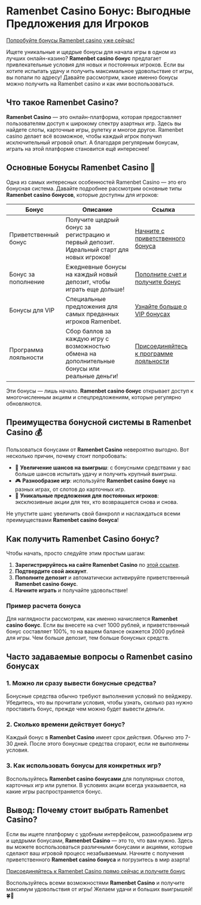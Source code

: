 # Ramenbet Casino Бонус: Выгодные Предложения для Игроков

[Попробуйте бонусы Ramenbet casino уже сейчас!](https://get.saltyram.com/ru/registration?apkpop=0&partner=p24970p3296034p5526)

Ищете уникальные и щедрые бонусы для начала игры в одном из лучших онлайн-казино? **Ramenbet casino бонус** предлагает привлекательные условия для новых и постоянных игроков. Если вы хотите испытать удачу и получить максимальное удовольствие от игры, вы попали по адресу! Давайте рассмотрим, какие именно бонусы можно получить на Ramenbet casino и как ими воспользоваться.

## Что такое Ramenbet Casino?

**Ramenbet Casino** — это онлайн-платформа, которая предоставляет пользователям доступ к широкому спектру азартных игр. Здесь вы найдете слоты, карточные игры, рулетку и многое другое. Ramenbet casino делает всё возможное, чтобы каждый игрок получил исключительный игровой опыт. А благодаря регулярным бонусам, играть на этой платформе становится ещё интереснее!

## Основные Бонусы Ramenbet Casino 🎁

Одна из самых интересных особенностей Ramenbet Casino — это его бонусная система. Давайте подробнее рассмотрим основные типы **Ramenbet casino бонусов**, которые доступны для игроков:

| Бонус         | Описание                                                                                                 | Ссылка                                                                                                      |
|---------------|----------------------------------------------------------------------------------------------------------|-------------------------------------------------------------------------------------------------------------|
| Приветственный бонус | Получите щедрый бонус за регистрацию и первый депозит. Идеальный старт для новых игроков!             | [Начните с приветственного бонуса](https://get.saltyram.com/ru/registration?apkpop=0&partner=p24970p3296034p5526) |
| Бонус за пополнение  | Ежедневные бонусы на каждый новый депозит, чтобы играть еще дольше!                                | [Пополните счет и получите бонус](https://get.saltyram.com/ru/registration?apkpop=0&partner=p24970p3296034p5526)  |
| Бонусы для VIP       | Специальные предложения для самых преданных игроков Ramenbet.                                       | [Узнайте больше о VIP бонусах](https://get.saltyram.com/ru/registration?apkpop=0&partner=p24970p3296034p5526)    |
| Программа лояльности | Сбор баллов за каждую игру с возможностью обмена на дополнительные бонусы или реальные деньги!      | [Присоединяйтесь к программе лояльности](https://get.saltyram.com/ru/registration?apkpop=0&partner=p24970p3296034p5526)  |

Эти бонусы — лишь начало. **Ramenbet casino бонус** открывает доступ к многочисленным акциям и спецпредложениям, которые регулярно обновляются.

## Преимущества бонусной системы в Ramenbet Casino 💰

Пользоваться бонусами от **Ramenbet Casino** невероятно выгодно. Вот несколько причин, почему стоит попробовать:

- 🎉 **Увеличение шансов на выигрыш**: с бонусными средствами у вас больше шансов испытать удачу и получить крупный выигрыш.
- 🎮 **Разнообразие игр**: используйте **Ramenbet casino бонус** на разных играх, от слотов до карточных игр.
- 💎 **Уникальные предложения для постоянных игроков**: эксклюзивные акции для тех, кто возвращается снова и снова.

Не упустите шанс увеличить свой банкролл и наслаждаться всеми преимуществами **Ramenbet casino бонуса**!

## Как получить Ramenbet Casino бонус?

Чтобы начать, просто следуйте этим простым шагам:

1. **Зарегистрируйтесь на сайте Ramenbet Casino** по [этой ссылке](https://get.saltyram.com/ru/registration?apkpop=0&partner=p24970p3296034p5526).
2. **Подтвердите свой аккаунт**.
3. **Пополните депозит** и автоматически активируйте приветственный **Ramenbet casino бонус**.
4. **Начните играть** и получайте удовольствие!

### Пример расчета бонуса

Для наглядности рассмотрим, как именно начисляется **Ramenbet casino бонус**. Если вы внесете на счет 1000 рублей, и приветственный бонус составляет 100%, то на вашем балансе окажется 2000 рублей для игры. Чем больше депозит, тем больше бонусных средств.

## Часто задаваемые вопросы о Ramenbet casino бонусах

### 1. **Можно ли сразу вывести бонусные средства?**
Бонусные средства обычно требуют выполнения условий по вейджеру. Убедитесь, что вы прочитали условия, чтобы узнать, сколько раз нужно проставить бонус, прежде чем можно будет вывести деньги.

### 2. **Сколько времени действует бонус?**
Каждый бонус в **Ramenbet Casino** имеет срок действия. Обычно это 7-30 дней. После этого бонусные средства сгорают, если не выполнены условия.

### 3. **Как использовать бонусы для конкретных игр?**
Воспользуйтесь **Ramenbet casino бонусами** для популярных слотов, карточных игр или рулетки. В условиях акции всегда указывается, на какие игры распространяется бонус.

## Вывод: Почему стоит выбрать Ramenbet Casino?

Если вы ищете платформу с удобным интерфейсом, разнообразием игр и щедрыми бонусами, **Ramenbet Casino** — это то, что вам нужно. Здесь вы можете воспользоваться различными бонусами и акциями, которые сделают ваш игровой процесс незабываемым. Начните с получения приветственного **Ramenbet casino бонуса** и погрузитесь в мир азарта!

[Присоединяйтесь к Ramenbet Casino прямо сейчас и получите бонус](https://get.saltyram.com/ru/registration?apkpop=0&partner=p24970p3296034p5526)

Воспользуйтесь всеми возможностями **Ramenbet Casino** и получите максимум удовольствия от игры! Желаем удачи и больших выигрышей! 🍀🎲

